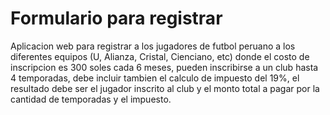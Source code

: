 # Formulario para registrar
Aplicacion web para registrar a los jugadores de futbol peruano a los diferentes equipos (U, Alianza, Cristal, Cienciano, etc)
donde el costo de inscripcion es 300 soles cada 6 meses, pueden inscribirse a un club hasta 4 temporadas, debe incluir tambien 
el calculo de impuesto del 19%, el resultado debe ser el jugador inscrito al club y el monto total a pagar por la cantidad de 
temporadas y el impuesto.
